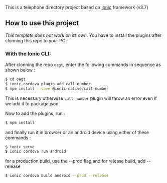 This is a telephone directory project based on [Ionic](http://ionicframework.com/docs/) framework (v3.7)

## How to use this project

*This template does not work on its own*. You have to install the plugins after clonning this repo to your PC.

### With the Ionic CLI:

After clonning the repo `oagt`, enter the following commands in sequence as shown below :

```bash
$ cd oagt
$ ionic cordova plugin add call-number
$ npm install --save @ionic-native/call-number

```
This is necessary otherwise `call number` plugin will throw an error even if we add it to package.json

Now to add the plugins, run :

```bash
$ npm install
```
and finally run it in browser or an android device using either of these commands : 

```bash
$ ionic serve
$ ionic cordova run android
```
for a production build, use the --prod flag and for release build, add --release

```bash
$ ionic cordova build android --prod --release
```
